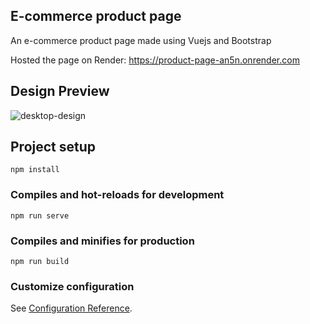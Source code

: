 ## E-commerce product page

An e-commerce product page made using Vuejs and Bootstrap

Hosted the page on Render: https://product-page-an5n.onrender.com

## Design Preview

![desktop-design](https://github.com/MuchiriAndrew/Front-End-Projects/assets/121347385/9483b63d-a05b-4437-9220-dbcbc3d5288f)


## Project setup
```
npm install
```

### Compiles and hot-reloads for development
```
npm run serve
```

### Compiles and minifies for production
```
npm run build
```

### Customize configuration
See [Configuration Reference](https://cli.vuejs.org/config/).
